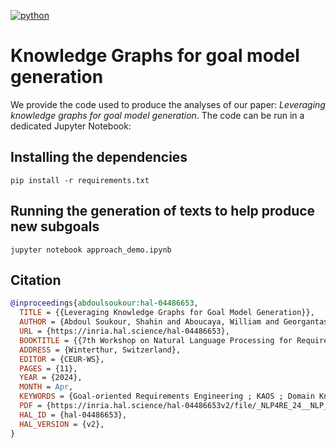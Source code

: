 [![python](https://img.shields.io/badge/python-3.9%20|%203.10%20|%203.11-blue.svg?style=flat&logo=python&logoColor=white)](https://www.python.org)

# Knowledge Graphs for goal model generation

We provide the code used to produce the analyses of our paper: *Leveraging knowledge graphs for goal model generation*. The code can be run in a dedicated Jupyter Notebook:

## Installing the dependencies

```shell
pip install -r requirements.txt
```

## Running the generation of texts to help produce new subgoals

```shell
jupyter notebook approach_demo.ipynb
```

## Citation

```bibtex
@inproceedings{abdoulsoukour:hal-04486653,
  TITLE = {{Leveraging Knowledge Graphs for Goal Model Generation}},
  AUTHOR = {Abdoul Soukour, Shahin and Aboucaya, William and Georgantas, Nikolaos},
  URL = {https://inria.hal.science/hal-04486653},
  BOOKTITLE = {{7th Workshop on Natural Language Processing for Requirements Engineering (NLP4RE) in conjuction with the 30th International Woking Conference on Requirements Engineering: Foundation for Software Quality (REFSQ 2024)}},
  ADDRESS = {Winterthur, Switzerland},
  EDITOR = {CEUR-WS},
  PAGES = {11},
  YEAR = {2024},
  MONTH = Apr,
  KEYWORDS = {Goal-oriented Requirements Engineering ; KAOS ; Domain Knowledge Graph ; Natural Language Processing ; Natural Language Inference},
  PDF = {https://inria.hal.science/hal-04486653v2/file/_NLP4RE_24__NLP_for_goal_models_camera_ready_version.pdf},
  HAL_ID = {hal-04486653},
  HAL_VERSION = {v2},
}
``` 
